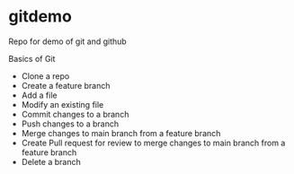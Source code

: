 # gitdemo
Repo for demo of git and github


Basics of Git
- Clone a repo
- Create a feature branch
- Add a file
- Modify an existing file
- Commit changes to a branch
- Push changes to a branch
- Merge changes to main branch from a feature branch
- Create Pull request for review to merge changes to main branch from a feature branch
- Delete a branch
